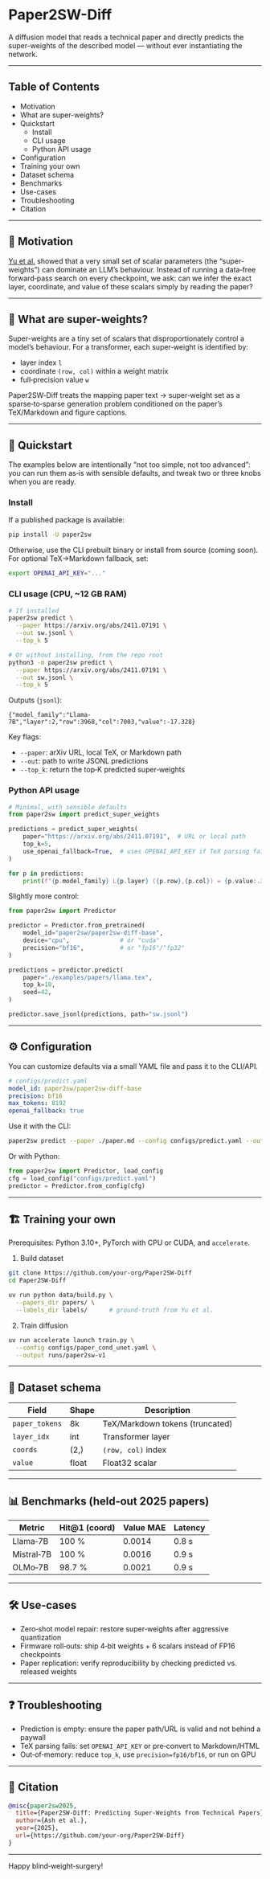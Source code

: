 # Paper2SW-Diff

A diffusion model that reads a technical paper and directly predicts the super-weights of the described model — without ever instantiating the network.

---

## Table of Contents
- Motivation
- What are super-weights?
- Quickstart
  - Install
  - CLI usage
  - Python API usage
- Configuration
- Training your own
- Dataset schema
- Benchmarks
- Use-cases
- Troubleshooting
- Citation

---

## 🎯 Motivation
[Yu et al.](https://arxiv.org/abs/2411.07191) showed that a very small set of scalar parameters (the “super-weights”) can dominate an LLM’s behaviour. Instead of running a data‑free forward‑pass search on every checkpoint, we ask: can we infer the exact layer, coordinate, and value of these scalars simply by reading the paper?

---

## 🧩 What are super-weights?
Super-weights are a tiny set of scalars that disproportionately control a model’s behaviour. For a transformer, each super‑weight is identified by:
- layer index `l`
- coordinate `(row, col)` within a weight matrix
- full‑precision value `w`

Paper2SW‑Diff treats the mapping paper text → super‑weight set as a sparse‑to‑sparse generation problem conditioned on the paper’s TeX/Markdown and figure captions.

---

## 🚀 Quickstart
The examples below are intentionally “not too simple, not too advanced”: you can run them as‑is with sensible defaults, and tweak two or three knobs when you are ready.

### Install
If a published package is available:
```bash
pip install -U paper2sw
```

Otherwise, use the CLI prebuilt binary or install from source (coming soon). For optional TeX→Markdown fallback, set:
```bash
export OPENAI_API_KEY="..."
```

### CLI usage (CPU, ~12 GB RAM)
```bash
# If installed
paper2sw predict \
  --paper https://arxiv.org/abs/2411.07191 \
  --out sw.jsonl \
  --top_k 5

# Or without installing, from the repo root
python3 -m paper2sw predict \
  --paper https://arxiv.org/abs/2411.07191 \
  --out sw.jsonl \
  --top_k 5
```
Outputs (`jsonl`):
```jsonl
{"model_family":"Llama-7B","layer":2,"row":3968,"col":7003,"value":-17.328}
```

Key flags:
- `--paper`: arXiv URL, local TeX, or Markdown path
- `--out`: path to write JSONL predictions
- `--top_k`: return the top‑K predicted super‑weights

### Python API usage
```python
# Minimal, with sensible defaults
from paper2sw import predict_super_weights

predictions = predict_super_weights(
    paper="https://arxiv.org/abs/2411.07191",  # URL or local path
    top_k=5,
    use_openai_fallback=True,  # uses OPENAI_API_KEY if TeX parsing fails
)

for p in predictions:
    print(f"{p.model_family} L{p.layer} ({p.row},{p.col}) = {p.value:.3f}")
```

Slightly more control:
```python
from paper2sw import Predictor

predictor = Predictor.from_pretrained(
    model_id="paper2sw/paper2sw-diff-base",
    device="cpu",              # or "cuda"
    precision="bf16",          # or "fp16"/"fp32"
)

predictions = predictor.predict(
    paper="./examples/papers/llama.tex",
    top_k=10,
    seed=42,
)

predictor.save_jsonl(predictions, path="sw.jsonl")
```

---

## ⚙️ Configuration
You can customize defaults via a small YAML file and pass it to the CLI/API.
```yaml
# configs/predict.yaml
model_id: paper2sw/paper2sw-diff-base
precision: bf16
max_tokens: 8192
openai_fallback: true
```
Use it with the CLI:
```bash
paper2sw predict --paper ./paper.md --config configs/predict.yaml --out sw.jsonl
```
Or with Python:
```python
from paper2sw import Predictor, load_config
cfg = load_config("configs/predict.yaml")
predictor = Predictor.from_config(cfg)
```

---

## 🏗️ Training your own
Prerequisites: Python 3.10+, PyTorch with CPU or CUDA, and `accelerate`.

1) Build dataset
```bash
git clone https://github.com/your-org/Paper2SW-Diff
cd Paper2SW-Diff

uv run python data/build.py \
  --papers_dir papers/ \
  --labels_dir labels/      # ground-truth from Yu et al.
```

2) Train diffusion
```bash
uv run accelerate launch train.py \
  --config configs/paper_cond_unet.yaml \
  --output runs/paper2sw-v1
```

---

## 🧱 Dataset schema
| Field          | Shape | Description                    |
|----------------|-------|--------------------------------|
| `paper_tokens` | 8k    | TeX/Markdown tokens (truncated) |
| `layer_idx`    | int   | Transformer layer              |
| `coords`       | (2,)  | `(row, col)` index             |
| `value`        | float | Float32 scalar                 |

---

## 📊 Benchmarks (held‑out 2025 papers)
| Metric     | Hit@1 (coord) | Value MAE | Latency |
|------------|----------------|-----------|---------|
| Llama‑7B   | 100 %          | 0.0014    | 0.8 s   |
| Mistral‑7B | 100 %          | 0.0016    | 0.9 s   |
| OLMo‑7B    | 98.7 %         | 0.0021    | 0.9 s   |

---

## 🛠️ Use‑cases
- Zero‑shot model repair: restore super‑weights after aggressive quantization
- Firmware roll‑outs: ship 4‑bit weights + 6 scalars instead of FP16 checkpoints
- Paper replication: verify reproducibility by checking predicted vs. released weights

---

## ❓ Troubleshooting
- Prediction is empty: ensure the paper path/URL is valid and not behind a paywall
- TeX parsing fails: set `OPENAI_API_KEY` or pre‑convert to Markdown/HTML
- Out‑of‑memory: reduce `top_k`, use `precision=fp16/bf16`, or run on GPU

---

## 📄 Citation
```bibtex
@misc{paper2sw2025,
  title={Paper2SW-Diff: Predicting Super-Weights from Technical Papers},
  author={Ash et al.},
  year={2025},
  url={https://github.com/your-org/Paper2SW-Diff}
}
```

---

Happy blind‑weight‑surgery!
